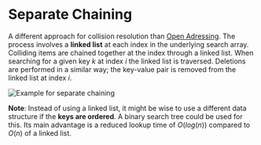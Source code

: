 # Separate Chaining
A different approach for collision resolution than [Open Adressing](Linear%20Probing.md). The process involves a **linked list** at each index in the underlying search array. Colliding items are chained together at the index through a linked list. When searching for a given key $k$ at index $i$ the linked list is traversed. Deletions are performed in a similar way; the key-value pair is removed from the linked list at index $i$.

![Example for separate chaining](https://upload.wikimedia.org/wikipedia/commons/thumb/d/d0/Hash_table_5_0_1_1_1_1_1_LL.svg/675px-Hash_table_5_0_1_1_1_1_1_LL.svg.png)

**Note**: Instead of using a linked list, it might be wise to use a different data structure if the **keys are ordered**. A binary search tree could be used for this. Its main advantage is a reduced lookup time of $O(log(n))$ compared to $O(n)$ of a linked list.
